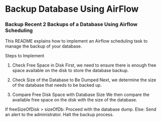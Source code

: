 # Backup Database Using AirFlow
### Backup Recent 2 Backups of a Database Using Airflow Scheduling
This README explains how to implement an Airflow scheduling task to manage the backup of your database.

Steps to Implement
1. Check Free Space in Disk
First, we need to ensure there is enough free space available on the disk to store the database backup.

2. Check Size of the Database to Be Dumped
Next, we determine the size of the database that needs to be backed up.

3. Compare Free Disk Space with Database Size
We then compare the available free space on the disk with the size of the database.

If freeSizeOfDisk > sizeOfDb:
Proceed with the database dump.
Else:
Send an alert to the administrator.
Halt the backup process.

